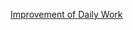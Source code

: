 [Improvement of Daily Work](https://daneweber.github.io/presentations/ImprovementOfDailyWork/ImprovementOfDailyWork.html)

